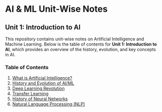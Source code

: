 # AI & ML Unit-Wise Notes

## Unit 1: Introduction to AI

This repository contains unit-wise notes on Artificial Intelligence and Machine Learning. Below is the table of contents for 
**Unit 1: Introduction to AI**, which provides an overview of the history, evolution, and key concepts in AI.

### Table of Contents

1. [What is Artificial Intelligence?](What_is_Artificial_Intelligence.md)
2. [History and Evolution of AI/ML](#2-history-and-evolution-of-aiml)
3. [Deep Learning Revolution](#3-deep-learning-revolution)
4. [Transfer Learning](#4-transfer-learning)
5. [History of Neural Networks](#5-history-of-neural-networks)
6. [Natural Language Processing (NLP)](#6-natural-language-processing-nlp)

